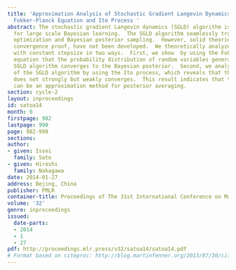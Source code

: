 ```yaml
---
title: 'Approximation Analysis of Stochastic Gradient Langevin Dynamics  by using
  Fokker-Planck Equation and Ito Process '
abstract: The stochastic gradient Langevin dynamics (SGLD) algorithm is appealing
  for large scale Bayesian learning.  The SGLD algorithm seamlessly transit stochastic
  optimization and Bayesian posterior sampling.  However, solid theories, such as
  convergence proof, have not been developed.  We theoretically analyze the SGLD algorithm
  with constant stepsize in two ways.  First, we show  by using the Fokker-Planck
  equation that the probability distribution of random variables generated by the
  SGLD algorithm converges to the Bayesian posterior.  Second, we analyze the convergence
  of the SGLD algorithm by using the Ito process, which reveals that the SGLD algorithm
  does not strongly but weakly converges.  This result indicates that the SGLD algorithm
  can be an approximation method for posterior averaging.
section: cycle-2
layout: inproceedings
id: satoa14
month: 0
firstpage: 982
lastpage: 990
page: 982-990
sections: 
author:
- given: Issei
  family: Sato
- given: Hiroshi
  family: Nakagawa
date: 2014-01-27
address: Bejing, China
publisher: PMLR
container-title: Proceedings of The 31st International Conference on Machine Learning
volume: '32'
genre: inproceedings
issued:
  date-parts:
  - 2014
  - 1
  - 27
pdf: http://proceedings.mlr.press/v32/satoa14/satoa14.pdf
# Format based on citeproc: http://blog.martinfenner.org/2013/07/30/citeproc-yaml-for-bibliographies/
---
```

